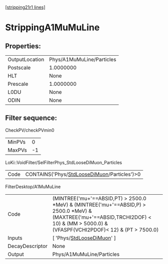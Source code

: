 [[stripping21r1 lines]](./stripping21r1-index)

# StrippingA1MuMuLine

## Properties:

|                |                           |
|----------------|---------------------------|
| OutputLocation | Phys/A1MuMuLine/Particles |
| Postscale      | 1.0000000                 |
| HLT            | None                      |
| Prescale       | 1.0000000                 |
| L0DU           | None                      |
| ODIN           | None                      |

## Filter sequence:

CheckPV/checkPVmin0

|        |     |
|--------|-----|
| MinPVs | 0   |
| MaxPVs | -1  |

LoKi::VoidFilter/SelFilterPhys_StdLooseDiMuon_Particles

|      |                                                                                                |
|------|------------------------------------------------------------------------------------------------|
| Code | CONTAINS('Phys/[StdLooseDiMuon](./stripping21r1-commonparticles-stdloosedimuon)/Particles')\>0 |

FilterDesktop/A1MuMuLine

|                 |                                                                                                                                                                                               |
|-----------------|-----------------------------------------------------------------------------------------------------------------------------------------------------------------------------------------------|
| Code            | (MINTREE('mu+'==ABSID,PT) \> 2500.0 \*MeV) & (MINTREE('mu+'==ABSID,P) \> 2500.0 \*MeV) & (MAXTREE('mu+'==ABSID,TRCHI2DOF) \< 10) & (MM \> 5000.0) & (VFASPF(VCHI2PDOF)\< 12) & (PT \> 7500.0) |
| Inputs          | [ 'Phys/[StdLooseDiMuon](./stripping21r1-commonparticles-stdloosedimuon)' ]                                                                                                                 |
| DecayDescriptor | None                                                                                                                                                                                          |
| Output          | Phys/A1MuMuLine/Particles                                                                                                                                                                     |
